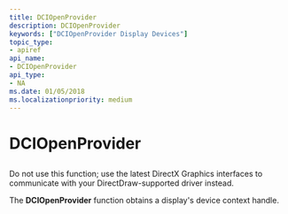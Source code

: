 ```yaml
---
title: DCIOpenProvider
description: DCIOpenProvider
keywords: ["DCIOpenProvider Display Devices"]
topic_type:
- apiref
api_name:
- DCIOpenProvider
api_type:
- NA
ms.date: 01/05/2018
ms.localizationpriority: medium
---
```


# DCIOpenProvider


## <span id="ddk_dciopenprovider_gg"></span><span id="DDK_DCIOPENPROVIDER_GG"></span>


Do not use this function; use the latest DirectX Graphics interfaces to communicate with your DirectDraw-supported driver instead.

The **DCIOpenProvider** function obtains a display's device context handle.

 

 





